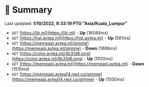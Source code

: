 # 📖 Summary
Last updated: **1/10/2022, 8:33:19 PTG "Asia/Kuala_Lumpur"**

- `GET` [https://lilr.ml](https://lilr.ml) - **Up** (16084ms)
- `GET` [https://hst.aytea.ml](https://hst.aytea.ml) - **Up** (561ms)
- `GET` [https://memeapi.aytea.ml/gimme](https://memeapi.aytea.ml/gimme) - **Down** (1888ms)
- `GET` [https://color.aytea.ml/4b31d6.png](https://color.aytea.ml/4b31d6.png) - **Up** (1930ms)
- `GET` [https://memeapi.aytea.ml](https://memeapi.aytea.ml) - **Down** (1515ms)
- `GET` [https://memeapi.aytea14.repl.co/gimme](https://memeapi.aytea14.repl.co/gimme) - **Up** (1030ms)
